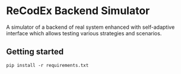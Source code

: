 # ReCodEx Backend Simulator

A simulator of a backend of real system enhanced with self-adaptive interface which allows testing various strategies and scenarios.

## Getting started

`pip install -r requirements.txt`
